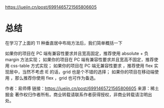 https://juejin.cn/post/6991465721565806605

# 总结
在学习了上面的 11 种垂直居中布局方法后，我们简单概括一下

如果你的项目在 PC 端有兼容性要求并且宽高固定，推荐使用 absolute + 负 margin  方法实现；
如果你的项目在 PC 端有兼容性要求并且宽高不固定，推荐使用 css-table 方式实现；
如果你的项目在 PC 端无兼容性要求 ，推荐使用 flex 实现居中，当然不考虑 IE 的话，grid 也是个不错的选择；
如果你的项目在移动端使用 ，那么推荐你使用 flex ，grid 也可作为备选。

作者：易师傅
链接：https://juejin.cn/post/6991465721565806605
来源：稀土掘金
著作权归作者所有。商业转载请联系作者获得授权，非商业转载请注明出处。